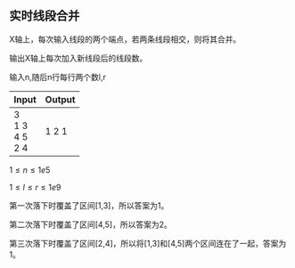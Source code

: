 ## 实时线段合并

X轴上，每次输入线段的两个端点，若两条线段相交，则将其合并。

输出X轴上每次加入新线段后的线段数。

输入n,随后n行每行两个数l,r

| Input                        | Output |
| :--------------------------- | ------ |
| 3<br />1 3<br />4 5<br />2 4 | 1 2 1  |

$1\leq n\leq 1e5$

$1\leq l \leq r \leq 1e9$

第一次落下时覆盖了区间[1,3]，所以答案为1。

第二次落下时覆盖了区间[4,5]，所以答案为2。

第三次落下时覆盖了区间[2,4]，所以将[1,3]和[4,5]两个区间连在了一起，答案为1。





